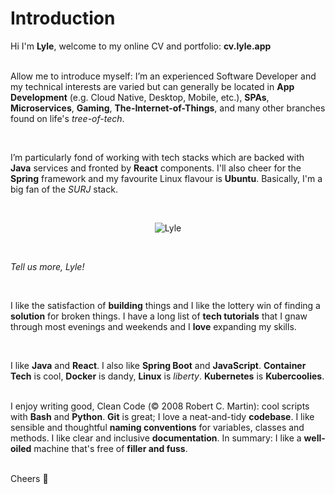 # Introduction
Hi I'm **Lyle**, welcome to my online CV and portfolio: **cv.lyle.app**  
<br>

Allow me to introduce myself: I’m an experienced Software Developer and my technical interests are varied but can generally 
be located in **App Development** (e.g. Cloud Native, Desktop, Mobile, etc.), **SPAs**, **Microservices**, **Gaming**, 
**The-Internet-of-Things**, and many other branches found on life's *tree-of-tech*.

<br>

I’m particularly fond of working with tech stacks which are backed with **Java** services and fronted by **React** 
components. I'll also cheer for the **Spring** framework and my favourite Linux flavour is **Ubuntu**. Basically,
I'm a big fan of the *SURJ* stack.

<br>


<p style="text-align:center;"><img src="https://www.flakyrecords.com/static/a4acc2fd3768aba6c88aea6e0ca345b2/26a97/lyle-03.png" alt="Lyle"></p>


<br>

*Tell us more, Lyle!* 

<br>

I like the satisfaction of **building** things and I like the lottery win of finding a **solution** for broken things. 
I have a long list of **tech tutorials** that I gnaw through most evenings and weekends and I **love** expanding my 
skills.

<br>

I like **Java** and **React**. I also like **Spring Boot** and **JavaScript**. **Container Tech** is cool, 
**Docker** is dandy, **Linux** is *liberty*. **Kubernetes** is **Kubercoolies**.  
<br>

I enjoy writing good, Clean Code (© 2008 Robert C. Martin): cool scripts with **Bash** and **Python**. **Git** is great; 
I love a neat-and-tidy **codebase**. I like sensible and thoughtful **naming conventions** for variables, classes and 
methods. I like clear and inclusive **documentation**. In summary: I like a **well-oiled** machine that's free of **filler and fuss**. 

<br />Cheers 🍻
